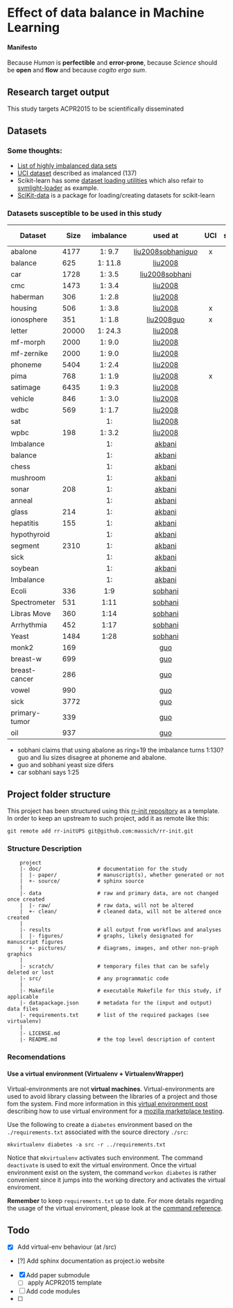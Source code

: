 Effect of data balance in Machine Learning
==========================================

#### Manifesto

Because *Human* is **perfectible** and **error-prone**, because *Science* should be **open** and **flow** and because *cogito ergo sum*.

## Research target output

This study targets ACPR2015 to be scientifically disseminated

## Datasets

### Some thoughts:

- [List of highly imbalanced data sets](http://www.cs.gsu.edu/~zding/research/benchmark-data.php)
- [UCI dataset](http://archive.ics.uci.edu/ml/datasets.html?format=&task=cla&att=&area=&numAtt=&numIns=&type=&sort=attup&view=list) described as imalanced (137)
- Scikit-learn has some [dataset loading utilities](http://scikit-learn.org/stable/datasets/) which also refair to [svmlight-loader](https://github.com/mblondel/svmlight-loader) as example.
- [SciKit-data](https://github.com/jaberg/skdata) is a package for loading/creating datasets for scikit-learn

### Datasets susceptible to be used in this study

| Dataset        | Size      | imbalance     | used at                           | UCI     | stalog     | svmlight-loader     | skdata     |
| -------------- | --------- | :-----------: | :-------------------------:       | :-----: | :--------: | :-----------------: | :--------: |
| abalone        | 4177      | 1: 9.7        | [liu2008][akbani][sobhani]*[guo]* | x       |            | x                   |            |
| balance        | 625       | 1: 11.8       | [liu2008][sobhani]                |         |            |                     |            |
| car            | 1728      | 1: 3.5        | [liu2008][akbani][sobhani]        |         |            |                     |            |
| cmc            | 1473      | 1: 3.4        | [liu2008]                         |         |            |                     |            |
| haberman       | 306       | 1: 2.8        | [liu2008]                         |         |            |                     |            |
| housing        | 506       | 1: 3.8        | [liu2008]                         | x       |            | x                   |            |
| ionosphere     | 351       | 1: 1.8        | [liu2008][akbani][guo]            | x       |            | x                   |            |
| letter         | 20000     | 1: 24.3       | [liu2008][akbani]                 |         |            |                     |            |
| mf-morph       | 2000      | 1: 9.0        | [liu2008]                         |         |            |                     |            |
| mf-zernike     | 2000      | 1: 9.0        | [liu2008]                         |         |            |                     |            |
| phoneme        | 5404      | 1: 2.4        | [liu2008][guo]                    |         |            |                     |            |
| pima           | 768       | 1: 1.9        | [liu2008]                         | x       |            | x                   |            |
| satimage       | 6435      | 1: 9.3        | [liu2008]                         |         | x          | x                   |            |
| vehicle        | 846       | 1: 3.0        | [liu2008][guo]                    |         | x          | x                   |            |
| wdbc           | 569       | 1: 1.7        | [liu2008]                         |         |            |                     |            |
| sat            |           | 1:            | [liu2008][guo]                    |         |            |                     |            |
| wpbc           | 198       | 1: 3.2        | [liu2008]                         |         |            |                     |            |
| Imbalance      |           | 1:            | [akbani]                          |         |            |                     |            |
| balance        |           | 1:            | [akbani]                          |         |            |                     |            |
| chess          |           | 1:            | [akbani]                          |         |            |                     |            |
| mushroom       |           | 1:            | [akbani]                          |         |            |                     |            |
| sonar          | 208       | 1:            | [akbani][guo]                     |         |            |                     |            |
| anneal         |           | 1:            | [akbani]                          |         |            |                     |            |
| glass          | 214       | 1:            | [akbani][guo]                     |         |            |                     |            |
| hepatitis      | 155       | 1:            | [akbani][guo]                     |         |            |                     |            |
| hypothyroid    |           | 1:            | [akbani]                          |         |            |                     |            |
| segment        | 2310      | 1:            | [akbani][guo]                     |         |            |                     |            |
| sick           |           | 1:            | [akbani]                          |         |            |                     |            |
| soybean        |           | 1:            | [akbani]                          |         |            |                     |            |
| Imbalance      |           | 1:            | [akbani]                          |         |            |                     |            |
| Ecoli          | 336       | 1:9           | [sobhani]                         |         |            |                     |            |
| Spectrometer   | 531       | 1:11          | [sobhani]                         |         |            |                     |            |
| Libras Move    | 360       | 1:14          | [sobhani]                         |         |            |                     |            |
| Arrhythmia     | 452       | 1:17          | [sobhani]                         |         |            |                     |            |
| Yeast          | 1484      | 1:28          | [sobhani][guo]                    |         |            |                     |            |
| monk2          | 169       |               | [guo]                             |         |            |                     |            |
| breast-w       | 699       |               | [guo]                             |         |            |                     |            |
| breast-cancer  | 286       |               | [guo]                             |         |            |                     |            |
| vowel          | 990       |               | [guo]                             |         |            |                     |            |
| sick           | 3772      |               | [guo]                             |         |            |                     |            |
| primary-tumor  | 339       |               | [guo]                             |         |            |                     |            |
| oil            | 937       |               | [guo]                             |         |            |                     |            |


* sobhani claims that using abalone as ring=19 the imbalance turns 1:130? guo and liu sizes disagree at phoneme and abalone. 
* guo and sobhani yeast size difers
* car sobhani says 1:25


[liu2008]:http://cse.seu.edu.cn/people/xyliu/publication/tsmcb09.pdf
[akbani]:http://link.springer.com/chapter/10.1007%2F978-3-540-30115-8_7
[sobhani]:http://www.di.uniba.it/~ceci/micFiles/NFMCP2014Proceedings/nfmcp2014_submission_6.pdf
[guo]:https://www.site.uottawa.ca/~hguo028/papers/KDDExplorations2004.pdf

Project folder structure
------------------------

This project has been structured using this [rr-init repository] as a template.
In order to keep an upstream to such project, add it as remote like this:

```
git remote add rr-initUPS git@github.com:massich/rr-init.git
```

### Structure Description
```
    project
    |- doc/                  # documentation for the study
    |  |- paper/             # manuscript(s), whether generated or not
    |  +- source/            # sphinx source
    |
    |- data                  # raw and primary data, are not changed once created
    |  |- raw/               # raw data, will not be altered
    |  +- clean/             # cleaned data, will not be altered once created
    |
    |- results               # all output from workflows and analyses
    |  |- figures/           # graphs, likely designated for manuscript figures
    |  +- pictures/          # diagrams, images, and other non-graph graphics
    |
    |- scratch/              # temporary files that can be safely deleted or lost
    |- src/                  # any programmatic code
    |
    |- Makefile              # executable Makefile for this study, if applicable
    |- datapackage.json      # metadata for the (input and output) data files
    |- requirements.txt      # list of the required packages (see virtualenv)
    |
    |- LICENSE.md
    |- README.md             # the top level description of content
```

### Recomendations

#### Use a virtual environment (Virtualenv + VirtualenvWrapper)

Virtual-environments are not **virtual machines**.
Virtual-environments are used to avoid library classing between the libraries of a project and those fom the system.
Find more information in this [virtual environment post] describing how to use virtual environment for a [mozilla marketplace testing].

Use the following to create a `diabetes` environment based on the `./requirements.txt` associated with the source directory `./src`:

```
mkvirtualenv diabetes -a src -r ../requirements.txt
```

Notice that `mkvirtualenv` activates such environment.
The command `deactivate` is used to exit the virtual environment.
Once the virtual environment exist on the system, the command `workon diabetes` is rather convenient since it jumps into the working directory and activates the virtual enviroment.

**Remember** to keep `requirements.txt` up to date.
For more details regarding the usage of the virtual enviroment, please look at the [command reference].

Todo
----

- [x] Add virtual-env behaviour (at /src)
- [?] Add sphinx documentation as project.io website
- [x] Add paper submodule
  - [ ] apply ACPR2015 template
- [ ] Add code modules
- [ ]


[rr-init repository]: https://github.com/massich/rr-init

[virtual environment post]: http://www.silverwareconsulting.com/index.cfm/2012/7/24/Getting-Started-with-virtualenv-and-virtualenvwrapper-in-Python
[mozilla marketplace testing]: https://github.com/mozilla/marketplace-tests
[command reference]:http://virtualenvwrapper.readthedocs.org/en/latest/command_ref.html

